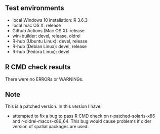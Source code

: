 ## Test environments
* local Windows 10 installation: R 3.6.3
* local mac OS X: release
* Github Actions (Mac OS X): release
* win-builder: devel, release, oldrel
* R-hub (Ubuntu Linux): devel, release
* R-hub (Debian Linux): devel, release
* R-hub (Fedora Linux): devel

## R CMD check results

There were no ERRORs or WARNINGs. 
  
## Note
This is a patched version. In this version I have:

* attempted to fix a bug to pass R CMD check on r-patched-solaris-x86 and r-oldrel-macos-x86_64. This bug would cause problems if older version of spatial packages are used.


  
